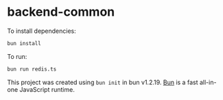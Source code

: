 # backend-common

To install dependencies:

```bash
bun install
```

To run:

```bash
bun run redis.ts
```

This project was created using `bun init` in bun v1.2.19. [Bun](https://bun.com) is a fast all-in-one JavaScript runtime.
